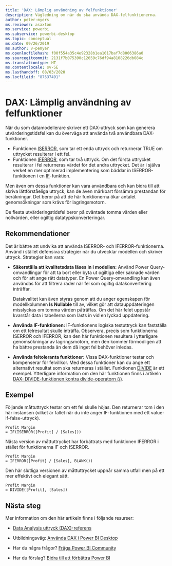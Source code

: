 ```yaml
---
title: 'DAX: Lämplig användning av felfunktioner'
description: Vägledning om när du ska använda DAX-felfunktionerna.
author: peter-myers
ms.reviewer: asaxton
ms.service: powerbi
ms.subservice: powerbi-desktop
ms.topic: conceptual
ms.date: 09/26/2019
ms.author: v-pemyer
ms.openlocfilehash: f00f554a35c4e92328b1ea1017baf7d8006386a0
ms.sourcegitcommit: 2131f7b075390c12659c76df94a8108226db084c
ms.translationtype: HT
ms.contentlocale: sv-SE
ms.lasthandoff: 08/03/2020
ms.locfileid: "87537491"
---
```

# <a name="dax-appropriate-use-of-error-functions"></a>DAX: Lämplig användning av felfunktioner

När du som datamodellerare skriver ett DAX-uttryck som kan generera utvärderingstidsfel kan du överväga att använda två användbara DAX-funktioner.

- Funktionen [ISERROR](/dax/iserror-function-dax), som tar ett enda uttryck och returnerar TRUE om uttrycket resulterar i ett fel.
- Funktionen [IFERROR](/dax/iferror-function-dax), som tar två uttryck. Om det första uttrycket resulterar i fel returneras värdet för det andra uttrycket. Det är i själva verket en mer optimerad implementering som bäddar in ISERROR-funktionen i en [IF](/dax/if-function-dax)-funktion.

Men även om dessa funktioner kan vara användbara och kan bidra till att skriva lättförståeliga uttryck, kan de även märkbart försämra prestandan för beräkningar. Det beror på att de här funktionerna ökar antalet genomsökningar som krävs för lagringsmotorn.

De flesta utvärderingstidsfel beror på oväntade tomma värden eller nollvärden, eller ogiltig datatypskonverteringar.

## <a name="recommendations"></a>Rekommendationer

Det är bättre att undvika att använda ISERROR- och IFERROR-funktionerna. Använd i stället defensiva strategier när du utvecklar modellen och skriver uttryck. Strategier kan vara:

- **Säkerställa att kvalitetsdata läses in i modellen:** Använd Power Query-omvandlingar för att ta bort eller byta ut ogiltiga eller saknade värden och för att ange rätt datatyper. En Power Query-omvandling kan även användas för att filtrera rader när fel som ogiltig datakonvertering inträffar.

    Datakvalitet kan även styras genom att du anger egenskapen för modellkolumnen **Is Nullable** till av, vilket gör att datauppdateringen misslyckas om tomma värden påträffas. Om det här felet uppstår kvarstår data i tabellerna som lästs in vid en lyckad uppdatering.
- **Använda IF-funktionen:** IF-funktionens logiska testuttryck kan fastställa om ett felresultat skulle inträffa. Observera, precis som funktionerna ISERROR och IFERROR, kan den här funktionen resultera i ytterligare genomsökningar av lagringsmotorn, men den kommer förmodligen att ha bättre prestanda än dem då inget fel behöver inledas.
- **Använda feltoleranta funktioner:** Vissa DAX-funktioner testar och kompenserar för felvillkor. Med dessa funktioner kan du ange ett alternativt resultat som ska returneras i stället. Funktionen [DIVIDE](/dax/divide-function-dax) är ett exempel. Ytterligare information om den här funktionen finns i artikeln [DAX: DIVIDE-funktionen kontra divide-operatorn (/)](dax-divide-function-operator.md).

## <a name="example"></a>Exempel

Följande måttuttryck testar om ett fel skulle höjas. Den returnerar tom i den här instansen (vilket är fallet när du inte anger IF-funktionen med ett value-if-false-uttryck).

```dax
Profit Margin
= IF(ISERROR([Profit] / [Sales]))
```

Nästa version av måttuttrycket har förbättrats med funktionen IFERROR i stället för funktionerna IF och ISERROR.

```dax
Profit Margin
= IFERROR([Profit] / [Sales], BLANK())
```

Den här slutliga versionen av måttuttrycket uppnår samma utfall men på ett mer effektivt och elegant sätt.

```dax
Profit Margin
= DIVIDE([Profit], [Sales])
```

## <a name="next-steps"></a>Nästa steg

Mer information om den här artikeln finns i följande resurser:

- [Data Analysis uttryck (DAX)-referens](/dax/)

- Utbildningsväg: [Använda DAX i Power BI Desktop](https://docs.microsoft.com/learn/paths/dax-power-bi/)
- Har du några frågor? [Fråga Power BI Community](https://community.powerbi.com/)
- Har du förslag? [Bidra till att förbättra Power BI](https://ideas.powerbi.com)
